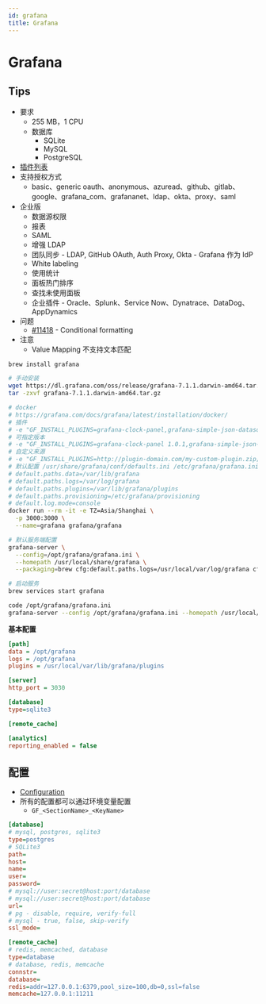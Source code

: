 ```yaml
---
id: grafana
title: Grafana
---
```


# Grafana

## Tips
* 要求
  * 255 MB，1 CPU
  * 数据库
    * SQLite
    * MySQL
    * PostgreSQL
* [插件列表](https://grafana.com/grafana/plugins)
* 支持授权方式
  * basic、generic oauth、anonymous、azuread、github、gitlab、google、grafana_com、grafananet、ldap、okta、proxy、saml
* 企业版
  * 数据源权限
  * 报表
  * SAML
  * 增强 LDAP
  * 团队同步 - LDAP, GitHub OAuth, Auth Proxy, Okta - Grafana 作为 IdP
  * White labeling
  * 使用统计
  * 面板热门排序
  * 查找未使用面板
  * 企业插件 - Oracle、Splunk、Service Now、Dynatrace、DataDog、AppDynamics
* 问题
  * [#11418](https://github.com/grafana/grafana/issues/11418) - Conditional formatting
* 注意
  * Value Mapping 不支持文本匹配

```bash
brew install grafana

# 手动安装
wget https://dl.grafana.com/oss/release/grafana-7.1.1.darwin-amd64.tar.gz
tar -zxvf grafana-7.1.1.darwin-amd64.tar.gz

# docker
# https://grafana.com/docs/grafana/latest/installation/docker/
# 插件
# -e "GF_INSTALL_PLUGINS=grafana-clock-panel,grafana-simple-json-datasource"
# 可指定版本
# -e "GF_INSTALL_PLUGINS=grafana-clock-panel 1.0.1,grafana-simple-json-datasource 1.3.5"
# 自定义来源
# -e "GF_INSTALL_PLUGINS=http://plugin-domain.com/my-custom-plugin.zip;custom-plugin"
# 默认配置 /usr/share/grafana/conf/defaults.ini /etc/grafana/grafana.ini
# default.paths.data=/var/lib/grafana
# default.paths.logs=/var/log/grafana
# default.paths.plugins=/var/lib/grafana/plugins
# default.paths.provisioning=/etc/grafana/provisioning
# default.log.mode=console
docker run --rm -it -e TZ=Asia/Shanghai \
  -p 3000:3000 \
  --name=grafana grafana/grafana

# 默认服务端配置
grafana-server \
  --config=/opt/grafana/grafana.ini \
  --homepath /usr/local/share/grafana \
  --packaging=brew cfg:default.paths.logs=/usr/local/var/log/grafana cfg:default.paths.data=/usr/local/var/lib/grafana cfg:default.paths.plugins=/usr/local/var/lib/grafana/plugins

# 启动服务
brew services start grafana

code /opt/grafana/grafana.ini
grafana-server --config /opt/grafana/grafana.ini --homepath /usr/local/share/grafana --packaging=brew
```

__基本配置__

```ini
[path]
data = /opt/grafana
logs = /opt/grafana
plugins = /usr/local/var/lib/grafana/plugins

[server]
http_port = 3030

[database]
type=sqlite3

[remote_cache]

[analytics]
reporting_enabled = false
```
## 配置
* [Configuration](https://grafana.com/docs/grafana/latest/administration/configuration/)
* 所有的配置都可以通过环境变量配置
  * `GF_<SectionName>_<KeyName>`

```ini
[database]
# mysql, postgres, sqlite3
type=postgres
# SQLite3
path=
host=
name=
user=
password=
# mysql://user:secret@host:port/database
# mysql://user:secret@host:port/database
url=
# pg - disable, require, verify-full
# mysql - true, false, skip-verify
ssl_mode=

[remote_cache]
# redis, memcached, database
type=database
# database, redis, memcache
connstr=
database=
redis=addr=127.0.0.1:6379,pool_size=100,db=0,ssl=false
memcache=127.0.0.1:11211
```
